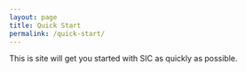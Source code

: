 ```yaml
---
layout: page
title: Quick Start
permalink: /quick-start/
---
```


This is site will get you started with SIC as quickly as possible.
